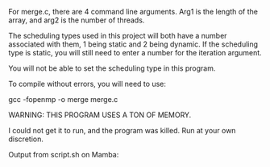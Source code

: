For merge.c, there are 4 command line arguments. Arg1 is the length of the array, and arg2 is the number of threads.

The scheduling types used in this project will both have a number associated with them, 1 being static and 2 being dynamic. If the scheduling type is static,
you will still need to enter a number for the iteration argument.

You will not be able to set the scheduling type in this program.

To compile without errors, you will need to use:

gcc -fopenmp -o merge merge.c

WARNING: THIS PROGRAM USES A TON OF MEMORY.

I could not get it to run, and the program was killed. Run at your own discretion.

Output from script.sh on Mamba:

